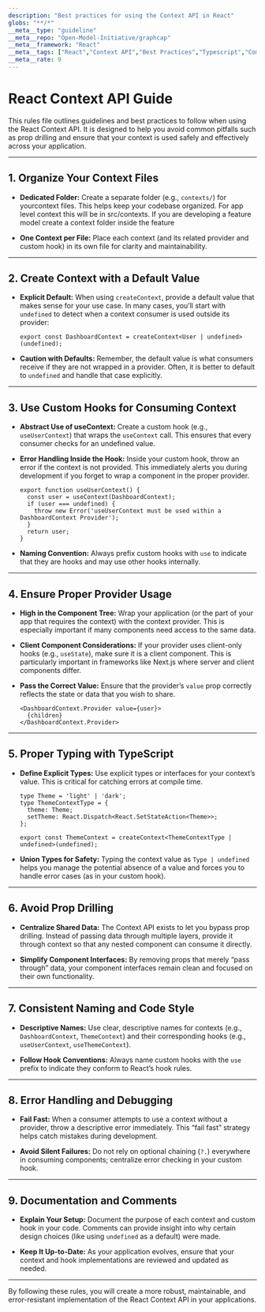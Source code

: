 ```yaml
---
description: "Best practices for using the Context API in React"
globs: "**/*"
__meta__type: "guideline"
__meta__repo: "Open-Model-Initiative/graphcap"
__meta__framework: "React"
__meta__tags: ["React","Context API","Best Practices","Typescript","Component Design"]
__meta__rate: 9
---
```

# React Context API Guide

This rules file outlines guidelines and best practices to follow when using the React Context API. It is designed to help you avoid common pitfalls such as prop drilling and ensure that your context is used safely and effectively across your application.

---

## 1. Organize Your Context Files

- **Dedicated Folder:**
  Create a separate folder (e.g., `contexts/`) for yourcontext files. This helps keep your codebase organized. For app level context this will be in src/contexts. If you are developing a feature model create a context folder inside the feature

- **One Context per File:**
  Place each context (and its related provider and custom hook) in its own file for clarity and maintainability.

---

## 2. Create Context with a Default Value

- **Explicit Default:**
  When using `createContext`, provide a default value that makes sense for your use case. In many cases, you’ll start with `undefined` to detect when a context consumer is used outside its provider:
  ```tsx
  export const DashboardContext = createContext<User | undefined>(undefined);
  ```

- **Caution with Defaults:**
  Remember, the default value is what consumers receive if they are not wrapped in a provider. Often, it is better to default to `undefined` and handle that case explicitly.

---

## 3. Use Custom Hooks for Consuming Context

- **Abstract Use of useContext:**
  Create a custom hook (e.g., `useUserContext`) that wraps the `useContext` call. This ensures that every consumer checks for an undefined value.

- **Error Handling Inside the Hook:**
  Inside your custom hook, throw an error if the context is not provided. This immediately alerts you during development if you forget to wrap a component in the proper provider.

  ```tsx
  export function useUserContext() {
    const user = useContext(DashboardContext);
    if (user === undefined) {
      throw new Error('useUserContext must be used within a DashboardContext Provider');
    }
    return user;
  }
  ```

- **Naming Convention:**
  Always prefix custom hooks with `use` to indicate that they are hooks and may use other hooks internally.

---

## 4. Ensure Proper Provider Usage

- **High in the Component Tree:**
  Wrap your application (or the part of your app that requires the context) with the context provider. This is especially important if many components need access to the same data.

- **Client Component Considerations:**
  If your provider uses client-only hooks (e.g., `useState`), make sure it is a client component. This is particularly important in frameworks like Next.js where server and client components differ.

- **Pass the Correct Value:**
  Ensure that the provider’s `value` prop correctly reflects the state or data that you wish to share.

  ```tsx
  <DashboardContext.Provider value={user}>
    {children}
  </DashboardContext.Provider>
  ```

---

## 5. Proper Typing with TypeScript

- **Define Explicit Types:**
  Use explicit types or interfaces for your context’s value. This is critical for catching errors at compile time.

  ```tsx
  type Theme = 'light' | 'dark';
  type ThemeContextType = {
    theme: Theme;
    setTheme: React.Dispatch<React.SetStateAction<Theme>>;
  };

  export const ThemeContext = createContext<ThemeContextType | undefined>(undefined);
  ```

- **Union Types for Safety:**
  Typing the context value as `Type | undefined` helps you manage the potential absence of a value and forces you to handle error cases (as in your custom hook).

---

## 6. Avoid Prop Drilling

- **Centralize Shared Data:**
  The Context API exists to let you bypass prop drilling. Instead of passing data through multiple layers, provide it through context so that any nested component can consume it directly.

- **Simplify Component Interfaces:**
  By removing props that merely “pass through” data, your component interfaces remain clean and focused on their own functionality.

---

## 7. Consistent Naming and Code Style

- **Descriptive Names:**
  Use clear, descriptive names for contexts (e.g., `DashboardContext`, `ThemeContext`) and their corresponding hooks (e.g., `useUserContext`, `useThemeContext`).

- **Follow Hook Conventions:**
  Always name custom hooks with the `use` prefix to indicate they conform to React’s hook rules.

---

## 8. Error Handling and Debugging

- **Fail Fast:**
  When a consumer attempts to use a context without a provider, throw a descriptive error immediately. This “fail fast” strategy helps catch mistakes during development.

- **Avoid Silent Failures:**
  Do not rely on optional chaining (`?.`) everywhere in consuming components; centralize error checking in your custom hook.

---

## 9. Documentation and Comments

- **Explain Your Setup:**
  Document the purpose of each context and custom hook in your code. Comments can provide insight into why certain design choices (like using `undefined` as a default) were made.

- **Keep It Up-to-Date:**
  As your application evolves, ensure that your context and hook implementations are reviewed and updated as needed.

---

By following these rules, you will create a more robust, maintainable, and error-resistant implementation of the React Context API in your applications.